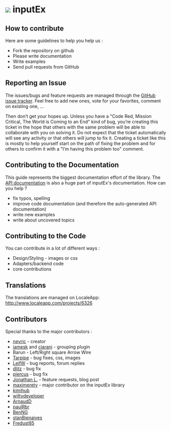 ![](http://yuilibrary.com/img/yui-logo.png) inputEx
===================================================

How to contribute
-----------------

Here are some guidelines to help you help us :

-   Fork the repository on github
-   Please write documentation
-   Write examples
-   Send pull requests from GitHub

Reporting an Issue
------------------

The issues/bugs and feature requests are managed through the [GitHub
issue tracker](http://github.com/neyric/inputex/issues). Feel free to
add new ones, vote for your favorites, comment on existing one, ...

Then don’t get your hopes up. Unless you have a "Code Red, Mission
Critical, The World is Coming to an End" kind of bug, you’re creating
this ticket in the hope that others with the same problem will be able
to collaborate with you on solving it. Do not expect that the ticket
automatically will see any activity or that others will jump to fix it.
Creating a ticket like this is mostly to help yourself start on the path
of fixing the problem and for others to confirm it with a "I’m having
this problem too" comment.

Contributing to the Documentation
---------------------------------

This guide represents the biggest documentation effort of the library.
The [API documentation](../api/index.html) is also a huge part of
inputEx's documentation. How can you help ?

-   fix typos, spelling
-   improve code documentation (and therefore the auto-generated API
    documentation)
-   write new examples
-   write about uncovered topics

Contributing to the Code
------------------------

You can contribute in a lot of different ways :

-   Design/Styling - images or css
-   Adapters/backend code
-   core contributions

Translations
------------

The translations are managed on LocaleApp: http://www.localeapp.com/projects/6326

Contributors
------------

Special thanks to the major contributors :

-   [neyric](http://github.com/neyric) - creator
-   [jamesk](http://github.com/jamesk) and
    [ciaranj](http://github.com/ciaranj) - grouping plugin
-   Barun - Left/Right square Arrow Wire
-   [Tarpipe](http://tarpipe.com) - bug fixes, css, images
-   [LeifW](http://github.com/LeifW) - bug reports, forum replies
-   [dlitz](http://github.com/dlitz) - bug fix
-   [piercus](http://github.com/piercus) - bug fix
-   [Jonathan L.](http://www.jaybyjayfresh.com) - feature requests, blog
    post
-   [maximerety](http://github.com/maximerety) - major contributor on
    the inputEx library
-   [kimihub](http://github.com/kimihub)
-   [wittydeveloper](http://github.com/wittydeveloper)
-   [ArnaudD](http://github.com/ArnaudD)
-   [paulRbr](http://github.com/paulRbr)
-   [BenNG](http://github.com/BenNG)
-   [stanBienaives](http://github.com/stanBienaives)
-   [Fredust85](http://github.com/Fredust85)

